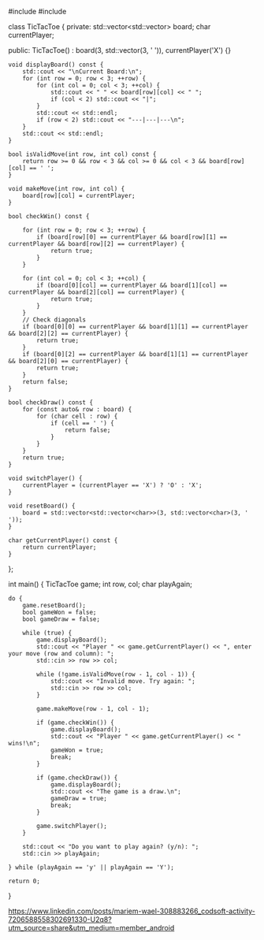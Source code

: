 #include <iostream>
#include <vector>

class TicTacToe {
private:
    std::vector<std::vector<char>> board;
    char currentPlayer;

public:
    TicTacToe() : board(3, std::vector<char>(3, ' ')), currentPlayer('X') {}

    void displayBoard() const {
        std::cout << "\nCurrent Board:\n";
        for (int row = 0; row < 3; ++row) {
            for (int col = 0; col < 3; ++col) {
                std::cout << " " << board[row][col] << " ";
                if (col < 2) std::cout << "|";
            }
            std::cout << std::endl;
            if (row < 2) std::cout << "---|---|---\n";
        }
        std::cout << std::endl;
    }

    bool isValidMove(int row, int col) const {
        return row >= 0 && row < 3 && col >= 0 && col < 3 && board[row][col] == ' ';
    }

    void makeMove(int row, int col) {
        board[row][col] = currentPlayer;
    }

    bool checkWin() const {
        
        for (int row = 0; row < 3; ++row) {
            if (board[row][0] == currentPlayer && board[row][1] == currentPlayer && board[row][2] == currentPlayer) {
                return true;
            }
        }
        
        for (int col = 0; col < 3; ++col) {
            if (board[0][col] == currentPlayer && board[1][col] == currentPlayer && board[2][col] == currentPlayer) {
                return true;
            }
        }
        // Check diagonals
        if (board[0][0] == currentPlayer && board[1][1] == currentPlayer && board[2][2] == currentPlayer) {
            return true;
        }
        if (board[0][2] == currentPlayer && board[1][1] == currentPlayer && board[2][0] == currentPlayer) {
            return true;
        }
        return false;
    }

    bool checkDraw() const {
        for (const auto& row : board) {
            for (char cell : row) {
                if (cell == ' ') {
                    return false;
                }
            }
        }
        return true;
    }

    void switchPlayer() {
        currentPlayer = (currentPlayer == 'X') ? 'O' : 'X';
    }

    void resetBoard() {
        board = std::vector<std::vector<char>>(3, std::vector<char>(3, ' '));
    }

    char getCurrentPlayer() const {
        return currentPlayer;
    }
};

int main() {
    TicTacToe game;
    int row, col;
    char playAgain;

    do {
        game.resetBoard();
        bool gameWon = false;
        bool gameDraw = false;

        while (true) {
            game.displayBoard();
            std::cout << "Player " << game.getCurrentPlayer() << ", enter your move (row and column): ";
            std::cin >> row >> col;

            while (!game.isValidMove(row - 1, col - 1)) {
                std::cout << "Invalid move. Try again: ";
                std::cin >> row >> col;
            }

            game.makeMove(row - 1, col - 1);

            if (game.checkWin()) {
                game.displayBoard();
                std::cout << "Player " << game.getCurrentPlayer() << " wins!\n";
                gameWon = true;
                break;
            }

            if (game.checkDraw()) {
                game.displayBoard();
                std::cout << "The game is a draw.\n";
                gameDraw = true;
                break;
            }

            game.switchPlayer();
        }

        std::cout << "Do you want to play again? (y/n): ";
        std::cin >> playAgain;

    } while (playAgain == 'y' || playAgain == 'Y');

    return 0;
}


https://www.linkedin.com/posts/mariem-wael-308883266_codsoft-activity-7206588558302691330-U2q8?utm_source=share&utm_medium=member_android
